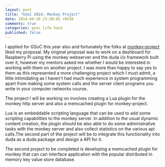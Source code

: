 ```yaml
---
layout: post
title: "GSoC 2014: Monkey Project"
date: 2014-04-28 23:20:01 +0530
comments: true
categories: gsoc life hack
published: false
---
```



I applied for GSoC this year also and fortunately the folks at
[monkey-project](http://monkey-project.com/) liked my proposal. My
original proposal was to work on a dashboard for Raspberry Pi using
the monkey webserver and the duda i/o framework built over it, however
my mentors asked me whether I would be interested in working with them
on another project. I was more than happy to say yes to them as this
represented a more challenging project which I must admit, a little
intimidating as I haven't had much experience in system programming
apart from making some system calls and the server client programs you
write in your computer networks course.


The project I will be working on involves creating a Lua plugin for
the monkey http server and also a memcached plugin for monkey-project.

Lua is an embeddable scripting language that can be used to add some
scripting capabilities to the monkey server. In addition to the usual
dynamic content creation, the plugin should be also able to do some
administrative tasks with the monkey server and also collect
statistics on the various api calls.The second part of the project
will be to integrate this functionality into duda as a duda package
and design a API for it.

The second project to be completed is developing a memcached plugin
for monkey that can can interface application with the popular
distributed in memory key value store database.
